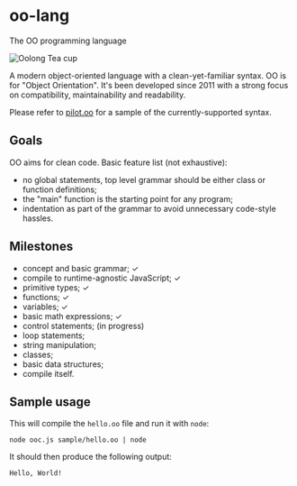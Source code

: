# oo-lang
The OO programming language

![Oolong Tea cup](https://www.pngall.com/wp-content/uploads/2016/04/Tea-PNG.png)

A modern object-oriented language with a clean-yet-familiar syntax. OO is for
"Object Orientation". It's been developed since 2011 with a strong focus on
compatibility, maintainability and readability.

Please refer to [pilot.oo](sample/pilot.oo) for a sample of the currently-supported
syntax.

## Goals
OO aims for clean code. Basic feature list (not exhaustive):

- no global statements, top level grammar should be either class or function
definitions;
- the "main" function is the starting point for any program;
- indentation as part of the grammar to avoid unnecessary code-style hassles.

## Milestones
- concept and basic grammar; ✓
- compile to runtime-agnostic JavaScript; ✓
- primitive types; ✓
- functions; ✓
- variables; ✓
- basic math expressions; ✓
- control statements; (in progress)
- loop statements;
- string manipulation;
- classes;
- basic data structures;
- compile itself.

## Sample usage
This will compile the `hello.oo` file and run it with `node`:
```
node ooc.js sample/hello.oo | node
```

It should then produce the following output:
```
Hello, World!
```
